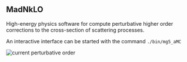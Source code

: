 ## MadNkLO

High-energy physics software for compute perturbative higher order corrections to the cross-section of scattering processes.

An interactive interface can be started with the command `./bin/mg5_aMC`

![current perturbative order](https://img.shields.io/badge/madnk%3D-1.5-blue)
